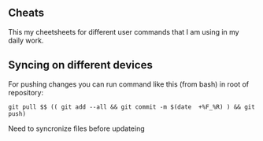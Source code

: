 ## Cheats 

This my cheetsheets for different user commands that I am using in my daily work.

## Syncing on different devices

For pushing changes you can run command like this (from bash) in root of repository:


```
git pull $$ (( git add --all && git commit -m $(date  +%F_%R) ) && git push) 
```


Need to syncronize files before updateing
